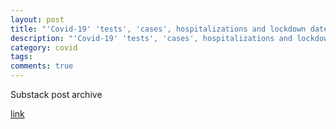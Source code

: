 ```yaml
---
layout: post
title: "'Covid-19' 'tests', 'cases', hospitalizations and lockdown dates"
description: "'Covid-19' 'tests', 'cases', hospitalizations and lockdown dates"
category: covid
tags: 
comments: true
---
```


Substack post archive

[link](https://godlak.substack.com/p/covid-19-tests-cases-hospitalizations)
